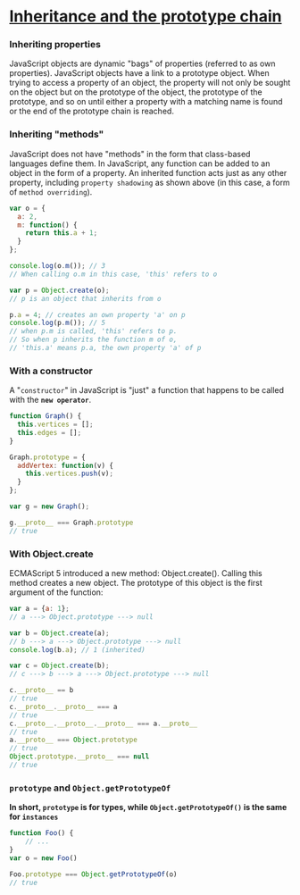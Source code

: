 # [Inheritance and the prototype chain](https://developer.mozilla.org/en-US/docs/Web/JavaScript/Inheritance_and_the_prototype_chain)

### Inheriting properties

JavaScript objects are dynamic "bags" of properties (referred to as own properties). JavaScript objects have a link to a prototype object. When trying to access a property of an object, the property will not only be sought on the object but on the prototype of the object, the prototype of the prototype, and so on until either a property with a matching name is found or the end of the prototype chain is reached.

### Inheriting "methods"

JavaScript does not have "methods" in the form that class-based languages define them. In JavaScript, any function can be added to an object in the form of a property. An inherited function acts just as any other property, including `property shadowing` as shown above (in this case, a form of `method overriding`).

```js
var o = {
  a: 2,
  m: function() {
    return this.a + 1;
  }
};

console.log(o.m()); // 3
// When calling o.m in this case, 'this' refers to o

var p = Object.create(o);
// p is an object that inherits from o

p.a = 4; // creates an own property 'a' on p
console.log(p.m()); // 5
// when p.m is called, 'this' refers to p.
// So when p inherits the function m of o, 
// 'this.a' means p.a, the own property 'a' of p
```

### With a constructor

A "`constructor`" in JavaScript is "just" a function that happens to be called with the **`new operator`**.
```js
function Graph() {
  this.vertices = [];
  this.edges = [];
}

Graph.prototype = {
  addVertex: function(v) {
    this.vertices.push(v);
  }
};

var g = new Graph();

g.__proto__ === Graph.prototype
// true
```

### With Object.create

ECMAScript 5 introduced a new method: Object.create(). Calling this method creates a new object. The prototype of this object is the first argument of the function:
```js
var a = {a: 1}; 
// a ---> Object.prototype ---> null

var b = Object.create(a);
// b ---> a ---> Object.prototype ---> null
console.log(b.a); // 1 (inherited)

var c = Object.create(b);
// c ---> b ---> a ---> Object.prototype ---> null

c.__proto__ == b
// true
c.__proto__.__proto__ === a
// true
c.__proto__.__proto__.__proto__ === a.__proto__
// true
a.__proto__ === Object.prototype
// true
Object.prototype.__proto__ === null
// true
```

### `prototype` and `Object.getPrototypeOf`

**In short, `prototype` is for types, while `Object.getPrototypeOf()` is the same for `instances`**
```js
function Foo() {
    // ...
}
var o = new Foo()

Foo.prototype === Object.getPrototypeOf(o)
// true
```